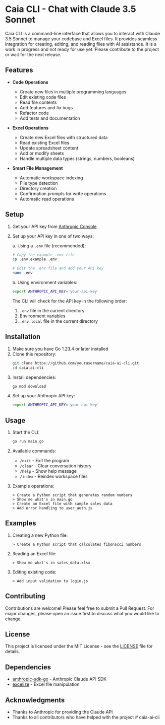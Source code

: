 # Caia CLI - Chat with Claude 3.5 Sonnet

Caia CLI is a  command-line interface that allows you to interact with Claude 3.5 Sonnet to manage your codebase and Excel files. It provides seamless integration for creating, editing, and reading files with AI assistance. It is a work in progress and not ready for use yet. Please contribute to the project or wait for the next release.

## Features

- **Code Operations**
  - Create new files in multiple programming languages
  - Edit existing code files
  - Read file contents
  - Add features and fix bugs
  - Refactor code
  - Add tests and documentation

- **Excel Operations**
  - Create new Excel files with structured data
  - Read existing Excel files
  - Update spreadsheet content
  - Add or modify sheets
  - Handle multiple data types (strings, numbers, booleans)

- **Smart File Management**
  - Automatic workspace indexing
  - File type detection
  - Directory creation
  - Confirmation prompts for write operations
  - Automatic read operations

## Setup

1. Get your API key from [Anthropic Console](https://console.anthropic.com/)

2. Set up your API key in one of two ways:

   a. Using a `.env` file (recommended):
   ```bash
   # Copy the example .env file
   cp .env.example .env
   
   # Edit the .env file and add your API key
   nano .env
   ```

   b. Using environment variables:
   ```bash
   export ANTHROPIC_API_KEY='your-api-key'
   ```

   The CLI will check for the API key in the following order:
   1. `.env` file in the current directory
   2. Environment variables
   3. `.env.local` file in the current directory

## Installation

1. Make sure you have Go 1.23.4 or later installed
2. Clone this repository:
   ```bash
   git clone https://github.com/yourusername/caia-ai-cli.git
   cd caia-ai-cli
   ```
3. Install dependencies:
   ```bash
   go mod download
   ```
4. Set up your Anthropic API key:
   ```bash
   export ANTHROPIC_API_KEY='your-api-key'
   ```

## Usage

1. Start the CLI:
   ```bash
   go run main.go
   ```

2. Available commands:
   - `/exit` - Exit the program
   - `/clear` - Clear conversation history
   - `/help` - Show help message
   - `/index` - Reindex workspace files

3. Example operations:
   ```
   > Create a Python script that generates random numbers
   > Show me what's in main.go
   > Create an Excel file with sample sales data
   > Add error handling to user_auth.js
   ```

## Examples

1. Creating a new Python file:
   ```
   > Create a Python script that calculates fibonacci numbers
   ```

2. Reading an Excel file:
   ```
   > Show me what's in sales_data.xlsx
   ```

3. Editing existing code:
   ```
   > Add input validation to login.js
   ```

## Contributing

Contributions are welcome! Please feel free to submit a Pull Request. For major changes, please open an issue first to discuss what you would like to change.

## License

This project is licensed under the MIT License - see the [LICENSE](LICENSE) file for details.

## Dependencies

- [anthropic-sdk-go](https://github.com/anthropics/anthropic-sdk-go) - Anthropic Claude API SDK
- [excelize](https://github.com/xuri/excelize) - Excel file manipulation

## Acknowledgments

- Thanks to Anthropic for providing the Claude API
- Thanks to all contributors who have helped with the project # caia-ai-cli
